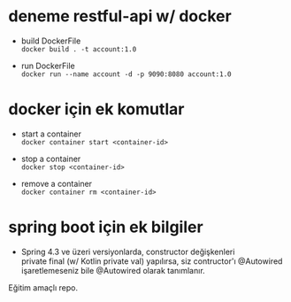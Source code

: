 # deneme restful-api w/ docker

- build DockerFile<br>
```docker build . -t account:1.0```

- run DockerFile<br>
```docker run --name account -d -p 9090:8080 account:1.0```

# docker için ek komutlar
- start a container<br>
```docker container start <container-id>```

- stop a container<br>
```docker stop <container-id>```

- remove a container<br>
```docker container rm <container-id>```

# spring boot için ek bilgiler<br>
- Spring 4.3 ve üzeri versiyonlarda, constructor değişkenleri<br>
private final (w/ Kotlin private val) yapılırsa, siz contructor'ı @Autowired<br>
işaretlemeseniz bile @Autowired olarak tanımlanır.

Eğitim amaçlı repo.
